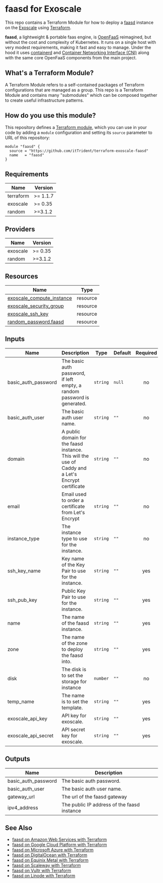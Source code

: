 # faasd for Exoscale

This repo contains a Terraform Module for how to deploy a [faasd](https://github.com/openfaas/faasd) instance on the
[Exoscale](https://www.exoscale.com/) using [Terraform](https://www.terraform.io/).

__faasd__, a lightweight & portable faas engine, is [OpenFaaS](https://github.com/openfaas/) reimagined, but without the cost and complexity of Kubernetes. It runs on a single host with very modest requirements, making it fast and easy to manage. Under the hood it uses [containerd](https://containerd.io/) and [Container Networking Interface (CNI)](https://github.com/containernetworking/cni) along with the same core OpenFaaS components from the main project.

## What's a Terraform Module?

A Terraform Module refers to a self-contained packages of Terraform configurations that are managed as a group. This repo
is a Terraform Module and contains many "submodules" which can be composed together to create useful infrastructure patterns.

## How do you use this module?

This repository defines a [Terraform module](https://www.terraform.io/docs/modules/usage.html), which you can use in your
code by adding a `module` configuration and setting its `source` parameter to URL of this repository:

```hcl
module "faasd" {
  source = "https://github.com/itTrident/terraform-exoscale-faasd"
  name   = "faasd"
}
```

## Requirements

| Name | Version |
|------|---------|
| terraform | >= 1.1.7 |
| exoscale | >= 0.35 |
| random | >=3.1.2 |

## Providers

| Name | Version |
|------|---------|
| exoscale | >= 0.35 |
| random | >=3.1.2 |

## Resources

| Name | Type |
|------|------|
| [exoscale_compute_instance](https://registry.terraform.io/providers/exoscale/exoscale/latest/docs/resources/compute_instance) | resource |
| [exoscale_security_group](https://registry.terraform.io/providers/exoscale/exoscale/latest/docs/resources/security_group) | resource |
| [exoscale_ssh_key](https://registry.terraform.io/providers/exoscale/exoscale/latest/docs/resources/ssh_key) | resource |
| [random_password.faasd](https://registry.terraform.io/providers/hashicorp/random/latest/docs/resources/password) | resource |


## Inputs

| Name | Description | Type | Default | Required |
|------|-------------|------|---------|:--------:|
| basic\_auth\_password | The basic auth password, if left empty, a random password is generated. | `string` | `null` | no |
| basic\_auth\_user | The basic auth user name. | `string` | `""` | no |
| domain | A public domain for the faasd instance. This will the use of Caddy and a Let's Encrypt certificate | `string` | `""` | no |
| email | Email used to order a certificate from Let's Encrypt | `string` | `""` | no |
| instance\_type | The instance type to use for the instance. | `string` | `""` | no |
| ssh\_key\_name | Key name of the Key Pair to use for the instance. | `string` | `""` | yes |
| ssh\_pub\_key | Public Key Pair to use for the instance. | `string` | `""` | yes |
| name | The name of the faasd instance. | `string` | `""` | yes |
| zone | The name of the zone to deploy the faasd into. | `string` | `""` | yes |
| disk | The disk is to set the storage for instance | `number` | `""` | no |
| temp\_name | The name is to set the template. | `string` | `""` | yes |
| exoscale\_api_key | API key for exoscale. | `string` | `""` | yes |
| exoscale\_api_secret | API secret key for exoscale. | `string` | `""` | yes |

## Outputs

| Name | Description |
|------|-------------|
| basic\_auth\_password | The basic auth password. |
| basic\_auth\_user | The basic auth user name. |
| gateway\_url | The url of the faasd gateway |
| ipv4\_address | The public IP address of the faasd instance |

## See Also

- [faasd on Amazon Web Services with Terraform](https://github.com/jsiebens/terraform-aws-faasd)
- [faasd on Google Cloud Platform with Terraform](https://github.com/jsiebens/terraform-google-faasd)
- [faasd on Microsoft Azure with Terraform](https://github.com/jsiebens/terraform-azurerm-faasd)
- [faasd on DigitalOcean with Terraform](https://github.com/jsiebens/terraform-digitalocean-faasd)
- [faasd on Equinix Metal with Terraform](https://github.com/jsiebens/terraform-equinix-faasd)
- [faasd on Scaleway with Terraform](https://github.com/jsiebens/terraform-scaleway-faasd)
- [faasd on Vultr with Terraform](https://github.com/itTrident/terraform-vultr-faasd)
- [faasd on Linode with Terraform](https://github.com/itTrident/terraform-linode-faasd)
